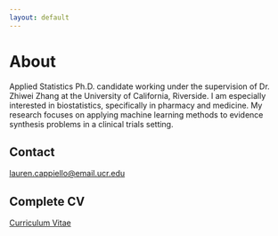 ```yaml
---
layout: default
---
```


# About

Applied Statistics Ph.D. candidate working under the supervision of Dr. Zhiwei Zhang at the University of California, Riverside. I am especially interested in biostatistics, specifically in pharmacy and medicine. My research focuses on applying machine learning methods to evidence synthesis problems in a clinical trials setting. 

## Contact

lauren.cappiello@email.ucr.edu

## Complete CV
<a href="https://lgpcappiello.github.io/CappielloCV.pdf">Curriculum Vitae</a>
